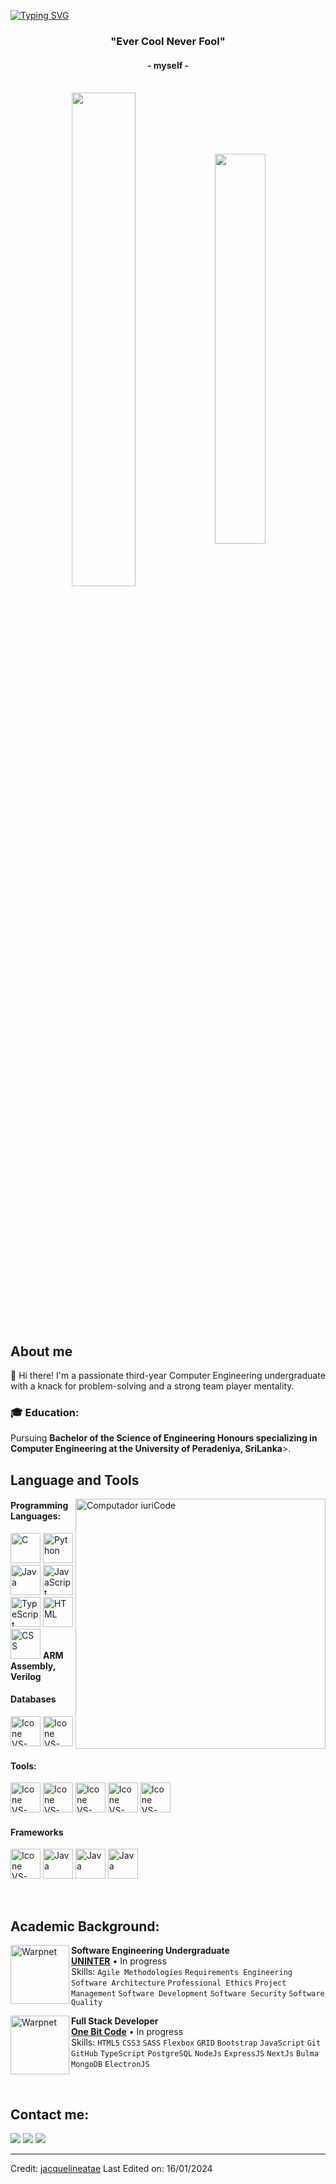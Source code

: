 [![Typing SVG](https://readme-typing-svg.herokuapp.com?color=FF3670&size=35&center=true&vCenter=true&width=1000&lines=Welcome+to+my+GitHub+profile!;I+am+Mohomed+Faseeh;I'm+a+Computer+Engineering+Undergraduate)](https://git.io/typing-svg)

<h3 align="center">"Ever Cool Never Fool"</h3>
<h4 align="center">- myself -</h4>

<br>

<div align="center" style="margin-bottom:200px">
 <img width=45% align="center" src="https://github-readme-stats.vercel.app/api?username=faseehfsh&theme=radical&show_icons=true" />
 <img width=40% align="center" src="https://github-readme-stats.vercel.app/api/top-langs/?username=faseehfsh&layout=compact&theme=radical" />
</div>


<br>

## About me
<p>
  👋 Hi there! I'm a passionate third-year Computer Engineering undergraduate with a knack for problem-solving and a strong team player mentality.
</p>

<h3>🎓 Education:</h3>
<p>
  Pursuing <b>Bachelor of the Science of Engineering Honours specializing in Computer Engineering at the University of Peradeniya, SriLanka</b>></span>.
</p>


## Language and Tools

<img src="https://raw.githubusercontent.com/MicaelliMedeiros/micaellimedeiros/master/image/computer-illustration.png" min-width="400px" max-width="400px" width="400px" align="right" alt="Computador iuriCode">

#### Programming Languages:
 [<img height="48px" width="48px" alt="C" src="https://skillicons.dev/icons?i=c"/>](https://)
 <img height="48px" width="48px" alt="Python" src="https://skillicons.dev/icons?i=python"/>
 <img height="48px" width="48px" alt="Java" src="https://skillicons.dev/icons?i=java"/>
 <img height="48px" width="48px" alt="JavaScript" src="https://skillicons.dev/icons?i=js"/>
 <img height="48px" width="48px" alt="TypeScript" src="https://skillicons.dev/icons?i=typescript"/>
 <img height="48px" width="48px" alt="HTML" src="https://skillicons.dev/icons?i=html"/>
 <img height="48px" width="48px" alt="CSS" src="https://skillicons.dev/icons?i=css"/>
 <b>ARM Assembly, Verilog</b>

#### Databases
 [<img height="48px" width="48px" alt="Icone VS-Code" src="https://skillicons.dev/icons?i=mysql"/>](https://)
 [<img height="48px" width="48px" alt="Icone VS-Code" src="https://skillicons.dev/icons?i=mongodb"/>](https://www.mongodb.com)


#### Tools:

  [<img height="48px" width="48px" alt="Icone VS-Code" src="https://skillicons.dev/icons?i=vscode"/>](https://code.visualstudio.com/)
  [<img height="48px" width="48px" alt="Icone VS-Code" src="https://skillicons.dev/icons?i=github"/>](https://github.com/)
  [<img height="48px" width="48px" alt="Icone VS-Code" src="https://skillicons.dev/icons?i=git"/>](https://git-scm.com/)
  [<img height="48px" width="48px" alt="Icone VS-Code" src="https://skillicons.dev/icons?i=idea"/>](https://intellij.com/)
  [<img height="48px" width="48px" alt="Icone VS-Code" src="https://skillicons.dev/icons?i=pycharm"/>](https://pycharm.com/)

#### Frameworks
 [<img height="48px" width="48px" alt="Icone VS-Code" src="https://skillicons.dev/icons?i=react"/>](https://react.com/)
 <img height="48px" width="48px" alt="Java" src="https://skillicons.dev/icons?i=nodejs"/>
 <img height="48px" width="48px" alt="Java" src="https://skillicons.dev/icons?i=express"/>
 <img height="48px" width="48px" alt="Java" src="https://skillicons.dev/icons?i=androidstudio"/>
 

<br>

## Academic Background:

[<img align="left" height="94px" width="94px" alt="Warpnet" src="https://media.licdn.com/dms/image/C4E0BAQG5HFi6nWrpQg/company-logo_200_200/0/1655119369480/grupo_uninter_logo?e=1709164800&v=beta&t=A_gJyj3OZmT1JZNQcxaIJY67jzxMEJMvcpxyq1CwmS0"/>](https://www.uninter.com/)
**Software Engineering Undergraduate** \
[**UNINTER**](https://www.uninter.com/)  • In progress\
Skills: `Agile Methodologies` `Requirements Engineering` `Software Architecture` `Professional Ethics`
`Project Management` `Software Development` `Software Security` `Software Quality`

[<img align="left" height="94px" width="94px" alt="Warpnet" src="https://yt3.googleusercontent.com/rObOEbK1sg50-EG5bF6XWqtUMS5FHsFMA5bOl50UwrXnezjLqovTdtPK6Ql9V-4jGkasyOXs1g=s900-c-k-c0x00ffffff-no-rj"/>](https://www.onebitcode.com/)
**Full Stack Developer** \
[**One Bit Code**](https://www.onebitcode.com/) • In progress \
Skills: `HTML5` `CSS3` `SASS` `Flexbox` `GRID` `Bootstrap` `JavaScript` `Git` `GitHub` `TypeScript` `PostgreSQL` `NodeJs` `ExpressJS` `NextJs`
`Bulma` `MongoDB` `ElectronJS`

<br>

## Contact me:
<div>
<a href="https://www.instagram.com/y_m_k.02/" target="_blank"><img loading="lazy" src="https://img.shields.io/badge/-Instagram-%23E4405F?style=for-the-badge&logo=instagram&logoColor=white" target="_blank"></a>
<a href = "mailto: contatojacquelineatae@gmail.com"><img loading="lazy" src="https://img.shields.io/badge/Gmail-D14836?style=for-the-badge&logo=gmail&logoColor=white" target="_blank"></a>
<a href="https://www.linkedin.com/in/jacquelineatae/" target="_blank"><img loading="lazy" src="https://img.shields.io/badge/-LinkedIn-%230077B5?style=for-the-badge&logo=linkedin&logoColor=white" target="_blank"></a>   
</div>


------
Credit: [jacquelineatae](https://github.com/jacquelineatae)
Last Edited on: 16/01/2024

